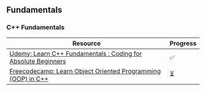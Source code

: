 ## **Fundamentals**

### C++ Fundamentals

|Resource|Progress|
|---|---|
|[Udemy: Learn C++ Fundamentals : Coding for Absolute Beginners](https://www.udemy.com/course/learn-c-advanced-master-classes-on-oops-and-templates/?couponCode=LEADERSALE24B)|✅|
|[Freecodecamp: Learn Object Oriented Programming (OOP) in C++](https://www.freecodecamp.org/news/learn-object-oriented-programming-oop-in-c-full-video-course)|⏳|
